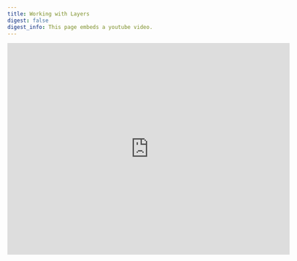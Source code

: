 ```yaml
---
title: Working with Layers
digest: false
digest_info: This page embeds a youtube video.
---
```


<iframe width="640" height="480" src="https://www.youtube.com/embed/Acewg_kF4n8?rel=0&amp;showinfo=0" frameborder="0" allowfullscreen></iframe>